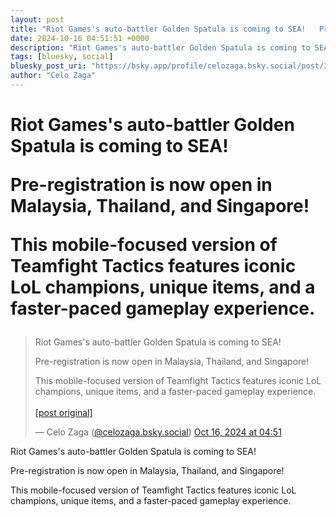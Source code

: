```yaml
---
layout: post
title: "Riot Games's auto-battler Golden Spatula is coming to SEA!   Pre-registration is now open in Malaysia, Thailand, and Singapore!   This mobile-focused version of Teamfight Tactics features iconic LoL champions, unique items, and a faster-paced gameplay experience."
date: 2024-10-16 04:51:51 +0000
description: "Riot Games's auto-battler Golden Spatula is coming to SEA!   Pre-registration is now open in Malaysia, Thailand, and Singapore!   This mobile-focused ve..."
tags: [bluesky, social]
bluesky_post_uri: "https://bsky.app/profile/celozaga.bsky.social/post/3l6m5e2n2ma2u"
author: "Celo Zaga"
---
```


<h1 class="bluesky-post-title">Riot Games's auto-battler Golden Spatula is coming to SEA!
 
Pre-registration is now open in Malaysia, Thailand, and Singapore! 

This mobile-focused version of Teamfight Tactics features iconic LoL champions, unique items, and a faster-paced gameplay experience.</h1>


<blockquote class="bluesky-embed" data-bluesky-uri="at://did:plc:lmh6rennptq77inaztnovw4b/app.bsky.feed.post/3l6m5e2n2ma2u" data-bluesky-embed-color-mode="system">
<p lang="">Riot Games's auto-battler Golden Spatula is coming to SEA!
 
Pre-registration is now open in Malaysia, Thailand, and Singapore! 

This mobile-focused version of Teamfight Tactics features iconic LoL champions, unique items, and a faster-paced gameplay experience.<br><br><a href="https://bsky.app/profile/celozaga.bsky.social/post/3l6m5e2n2ma2u">[post original]</a></p>
&mdash; Celo Zaga (<a href="https://bsky.app/profile/did:plc:lmh6rennptq77inaztnovw4b">@celozaga.bsky.social</a>) <a href="https://bsky.app/profile/celozaga.bsky.social/post/3l6m5e2n2ma2u">Oct 16, 2024 at 04:51</a>
</blockquote>
<script async src="https://embed.bsky.app/static/embed.js" charset="utf-8"></script>


<p class="bluesky-post-description">Riot Games's auto-battler Golden Spatula is coming to SEA!
 
Pre-registration is now open in Malaysia, Thailand, and Singapore! 

This mobile-focused version of Teamfight Tactics features iconic LoL champions, unique items, and a faster-paced gameplay experience.</p>
